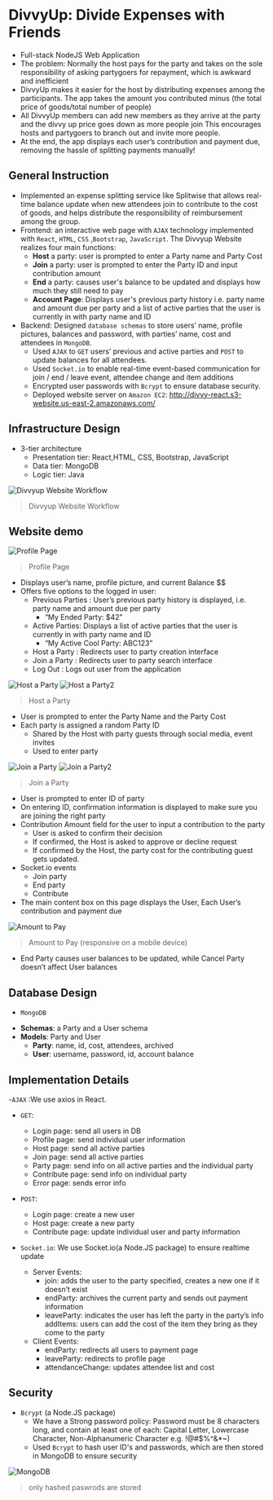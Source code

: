 # DivvyUp: Divide Expenses with Friends
- Full-stack NodeJS Web Application
- The problem: Normally the host pays for the party and takes on the sole responsibility of asking partygoers for repayment, which is awkward and inefficient
- DivvyUp makes it easier for the host by distributing expenses among the participants. The app takes the amount you contributed minus (the total price of goods/total number of people)
- All DivvyUp members can add new members as they arrive at the party and the divvy up price goes down as more people join
This encourages hosts and partygoers to branch out and invite more people. 
- At the end, the app displays each user’s contribution and payment due, removing the hassle of splitting payments manually!

## General Instruction
- Implemented an expense splitting service like Splitwise that allows real-time balance update when new attendees join to contribute to the cost of goods, and helps distribute the responsibility of reimbursement among the group. 
- Frontend: an interactive web page with `AJAX` technology implemented with `React`, `HTML`, `CSS` ,`Bootstrap`, `JavaScript`. The Divvyup Website realizes four main functions:
   * **Host** a party: user is prompted to enter a Party name and Party Cost
   * **Join** a party: user is prompted to enter the Party ID and input contribution amount
   * **End** a party: causes user's balance to be updated and displays how much they still need to pay
   * **Account Page**: Displays user's previous party history i.e. party name and amount due per party and a list of active parties that the user is currently in with party name and ID
- Backend: Designed `database schemas` to store users’ name, profile pictures, balances and password, with parties’ name, cost and attendees in `MongoDB`.
  * Used `AJAX` to `GET` users’ previous and active parties and `POST` to update balances for all attendees.
  * Used `Socket.io` to enable real-time event-based communication for join / end / leave event, attendee change and item additions
  * Encrypted user passwords with `Bcrypt` to ensure database security.
  * Deployed website server on `Amazon EC2`: http://divvy-react.s3-website.us-east-2.amazonaws.com/
  
 

## Infrastructure Design
- 3-tier architecture
   * Presentation tier: React,HTML, CSS, Bootstrap, JavaScript
   * Data tier: MongoDB
   * Logic tier: Java

![Divvyup Website Workflow](http://i.imgur.com/LvDX7h7.png)
> Divvyup Website Workflow

## Website demo
![Profile Page](https://i.imgur.com/0D3ENvr.png)
> Profile Page
- Displays user’s name, profile picture, and current Balance $$
- Offers five options to the logged in user:
  * Previous Parties : User’s previous party history is displayed, i.e. party name and amount due per party
      * “My Ended Party: $42”
  * Active Parties: Displays a list of active parties that the user is currently in with party name and ID
      * “My Active Cool Party: ABC123”
  * Host a Party : Redirects user to party creation interface
  * Join a Party : Redirects user to party search interface
  *  Log Out : Logs out user from the application

![Host a Party](https://i.imgur.com/Va1zBSt.png)
![Host a Party2](https://i.imgur.com/C1NdhhF.png)
> Host a Party
- User is prompted to enter the Party Name and the Party Cost
- Each party is assigned a random Party ID 
   * Shared by the Host with party guests through social media, event invites
   * Used to enter party

![Join a Party](https://i.imgur.com/FRBxVGu.png)
![Join a Party2](https://i.imgur.com/ZmfpAA4.png)
> Join a Party
- User is prompted to enter ID of party
- On entering ID, confirmation information is displayed to make sure you are joining the right party
- Contribution Amount field for the user to input a contribution to the party
    * User is asked to confirm their decision
    * If confirmed, the Host is asked to approve or decline request
    * If confirmed by the Host, the party cost for the contributing guest gets updated.
 - Socket.io events
    * Join party
    * End party
    * Contribute 
 - The main content box on this page displays the User, Each User’s contribution and payment due

![Amount to Pay](https://i.imgur.com/DTQENCD.png)
> Amount to Pay (responsive on a mobile device)
- End Party causes user balances to be updated, while Cancel Party doesn’t affect User balances 

## Database Design
- `MongoDB`
* **Schemas**: a Party and a User schema
* **Models**: Party and User
	* **Party**: name, id, cost, attendees, archived
	* **User**: username, password, id, account balance
    
## Implementation Details
-`AJAX` :We use axios in React.
 - `GET`:
 	* Login page: send all users in DB
	* Profile page: send individual user information
	* Host page: send all active parties
	* Join page: send all active parties
	* Party page: send info on all active parties and the individual party
	* Contribute page: send info on individual party
	* Error page: sends error info
- `POST`:
	* Login page: create a new user
	* Host page: create a new party
	* Contribute page: update individual user and party information
	
- `Socket.io`: We use Socket.io(a Node.JS package) to ensure realtime update
  - Server Events:
	* join: adds the user to the party specified, creates a new one if it doesn’t exist
	* endParty: archives the current party and sends out payment information
	* leaveParty: indicates the user has left the party in the party’s info
	addItems: users can add the cost of the item they bring as they come to the party
  - Client Events:
	* endParty: redirects all users to payment page
	* leaveParty: redirects to profile page
	* attendanceChange: updates attendee list and cost

## Security
- `Bcrypt` (a Node.JS package)
  * We have a Strong password policy: Password must be 8 characters long, and contain at least one of each: Capital Letter, Lowercase Character, Non-Alphanumeric Character e.g. !@#$%^&*~)
  * Used `Bcrypt` to hash user ID's and passwords, which are then stored in MongoDB to ensure security
  
![MongoDB](https://i.imgur.com/273gw4F.png)
 > only hashed paswrods are stored
